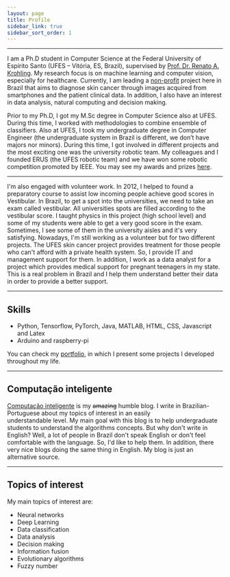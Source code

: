 ```yaml
---
layout: page
title: Profile
sidebar_link: true
sidebar_sort_order: 1
---
```


___

I am a Ph.D student in Computer Science at the Federal University of Espírito Santo (UFES – Vitória, ES, Brazil), supervised by [Prof. Dr. Renato A. Krohling](http://inf.ufes.br/~rkrohling). My research focus is on machine learning and computer vision, especially for healthcare. Currently, I am leading a [non-profit](http://pachecoandre.com.br/pages/projects/skin_cancer_diagnosis) project here in Brazil that aims to diagnose skin cancer through images acquired from smartphones and the patient clinical data. In addition, I also have an interest in data analysis, natural computing and decision making.

Prior to my Ph.D, I got my M.Sc degree in Computer Science also at UFES. During this time, I worked with methodologies to combine ensemble of classifiers. Also at UFES, I took my undergraduate degree in Computer Engineer (the undergraduate system in Brazil is different, we don’t have majors nor minors). During this time, I got involved in different projects and the most exciting one was the university robotic team. My colleagues and I founded ERUS (the UFES robotic team) and we have won some robotic competition promoted by IEEE. You may see my awards and prizes [here](http://pachecoandre.com.br/research.html).

___

I'm also engaged with volunteer work. In 2012, I helped to found a preparatory course to assist low incoming people achieve good scores in Vestibular. In Brazil, to get a spot into the universities, we need to take an exam called vestibular. All universities spots are filled according to the vestibular score. I taught physics in this project (high school level) and some of my students were able to get a very good score in the exam. Sometimes, I see some of them in the university aisles and it's very satisfying. Nowadays, I'm still working as a volunteer but for two different projects. The UFES skin cancer project provides treatment for those people who can't afford with a private health system. So, I provide IT and management support for them. In addition, I work as a data analyst for a project which provides medical support for pregnant teenagers in my state. This is a real problem in Brazil and I help them understand better their data in order to provide a better support.

___

## Skills
+ Python, Tensorflow, PyTorch, Java, MATLAB, HTML, CSS, Javascript and Latex
+ Arduino and raspberry-pi

You can check my [portfolio](assets/files/andre-pacheco-portfolio.pdf), in which I present some projects I developed throughout my life.

___

## Computação inteligente
[Computação inteligente](http://computacaointeligente.com.br) is my ~~amazing~~ humble blog. I write in Brazilian-Portuguese about my topics of interest in an easily understandable level. My main goal with this blog is to help undergraduate students to understand the algorithms concepts. But why don't write in English? Well, a lot of people in Brazil don't speak English or don't feel comfortable with the language. So, I'd like to help them. In addition, there very nice blogs doing the same thing in English. My blog is just an alternative source.

___

## Topics of interest
My main topics of interest are:

+ Neural networks
+ Deep Learning
+ Data classification
+ Data analysis
+ Decision making
+ Information fusion
+ Evolutionary algorithms
+ Fuzzy number